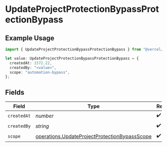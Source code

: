 # UpdateProjectProtectionBypassProtectionBypass

## Example Usage

```typescript
import { UpdateProjectProtectionBypassProtectionBypass } from "@vercel/sdk/models/operations/updateprojectprotectionbypass.js";

let value: UpdateProjectProtectionBypassProtectionBypass = {
  createdAt: 1572.22,
  createdBy: "<value>",
  scope: "automation-bypass",
};
```

## Fields

| Field                                                                                                          | Type                                                                                                           | Required                                                                                                       | Description                                                                                                    |
| -------------------------------------------------------------------------------------------------------------- | -------------------------------------------------------------------------------------------------------------- | -------------------------------------------------------------------------------------------------------------- | -------------------------------------------------------------------------------------------------------------- |
| `createdAt`                                                                                                    | *number*                                                                                                       | :heavy_check_mark:                                                                                             | N/A                                                                                                            |
| `createdBy`                                                                                                    | *string*                                                                                                       | :heavy_check_mark:                                                                                             | N/A                                                                                                            |
| `scope`                                                                                                        | [operations.UpdateProjectProtectionBypassScope](../../models/operations/updateprojectprotectionbypassscope.md) | :heavy_check_mark:                                                                                             | N/A                                                                                                            |